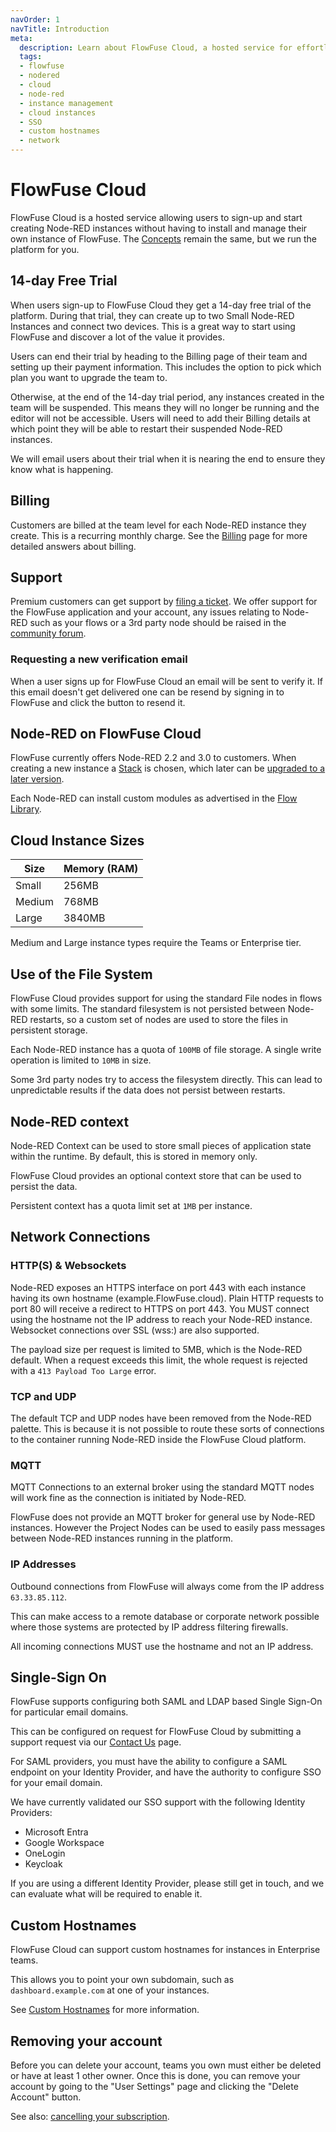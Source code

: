 ```yaml
---
navOrder: 1
navTitle: Introduction
meta:
  description: Learn about FlowFuse Cloud, a hosted service for effortless Node-RED instance management. Discover features, billing, support options, and more in our comprehensive documentation.
  tags:
  - flowfuse
  - nodered
  - cloud
  - node-red
  - instance management
  - cloud instances
  - SSO
  - custom hostnames
  - network
---
```


# FlowFuse Cloud

FlowFuse Cloud is a hosted service allowing users to sign-up and start creating Node-RED instances without having to install and manage their own instance of FlowFuse.
The [Concepts](/docs/user/concepts.md) remain the same, but we run the platform for you.

## 14-day Free Trial

When users sign-up to FlowFuse Cloud they get a 14-day free trial of the platform.
During that trial, they can create up to two Small Node-RED Instances and
connect two devices. This is a great way to start using FlowFuse and discover a
lot of the value it provides.

Users can end their trial by heading to the Billing page of their team and 
setting up their payment information. This includes the option to pick which
plan you want to upgrade the team to.

Otherwise, at the end of the 14-day trial period, any instances created in the team
will be suspended. This means they will no longer be running and the
editor will not be accessible. Users will need to add their Billing details at which
point they will be able to restart their suspended Node-RED instances.

We will email users about their trial when it is nearing the end to ensure
they know what is happening.

## Billing

Customers are billed at the team level for each Node-RED instance they create. This is a recurring monthly charge.
See the [Billing](/docs/cloud/billing.md) page for more detailed answers about billing.

## Support

Premium customers can get support by [filing a ticket](/support). We offer
support for the FlowFuse application and your account, any issues relating to
Node-RED such as your flows or a 3rd party node should be raised in the
[community forum](https://community.FlowFuse.com).

### Requesting a new verification email

When a user signs up for FlowFuse Cloud an email will be sent to verify it.
If this email doesn't get delivered one can be resend by signing in to FlowFuse
and click the button to resend it.

## Node-RED on FlowFuse Cloud

FlowFuse currently offers Node-RED 2.2 and 3.0 to customers. When creating a
new instance a [Stack](/docs/user/concepts.md#stack) is chosen, which later
can be [upgraded to a later version](/docs/user/changestack.md).

Each Node-RED can install custom modules as advertised in the [Flow Library](https://flows.nodered.org).

## Cloud Instance Sizes

| Size | Memory (RAM) |
|--------|--------|
| Small | 256MB |
| Medium | 768MB |
| Large | 3840MB |

Medium and Large instance types require the Teams or Enterprise tier.

## Use of the File System

FlowFuse Cloud provides support for using the standard File nodes in flows with
some limits. The standard filesystem is not persisted between Node-RED restarts,
so a custom set of nodes are used to store the files in persistent storage.

Each Node-RED instance has a quota of `100MB` of file storage. A single write operation is
limited to `10MB` in size.

Some 3rd party nodes try to access the filesystem directly. This can lead to
unpredictable results if the data does not persist between restarts.

## Node-RED context

Node-RED Context can be used to store small pieces of application state within the
runtime. By default, this is stored in memory only.

FlowFuse Cloud provides an optional context store that can be used to persist
the data.

Persistent context has a quota limit set at `1MB` per instance.

## Network Connections

### HTTP(S) & Websockets

Node-RED exposes an HTTPS interface on port 443 with each instance having its own hostname (example.FlowFuse.cloud). Plain HTTP requests to port 80 will receive a redirect to HTTPS on port 443.
You MUST connect using the hostname not the IP address to reach your Node-RED instance.
Websocket connections over SSL (wss:) are also supported.

The payload size per request is limited to 5MB, which is the Node-RED default.
When a request exceeds this limit, the whole request is rejected with a `413 Payload Too Large` error.

### TCP and UDP

The default TCP and UDP nodes have been removed from the Node-RED palette. This is
because it is not possible to route these sorts of connections to the container running
Node-RED inside the FlowFuse Cloud platform.

### MQTT

MQTT Connections to an external broker using the standard MQTT nodes will work fine as the connection is initiated by Node-RED.

FlowFuse does not provide an MQTT broker for general use by Node-RED instances. However the
Project Nodes can be used to easily pass messages between Node-RED instances running in the
platform.

### IP Addresses

Outbound connections from FlowFuse will always come from the IP address `63.33.85.112`. 

This can make access to a remote database or corporate network possible where those systems are protected by IP address filtering firewalls. 

All incoming connections MUST use the hostname and not an IP address.

## Single-Sign On

FlowFuse supports configuring both SAML and LDAP based Single Sign-On for particular email domains.

This can be configured on request for FlowFuse Cloud by submitting a support request
via our [Contact Us](https://flowfuse.com/contact-us/) page.

For SAML providers, you must have the ability to configure a SAML endpoint on your Identity Provider,
and have the authority to configure SSO for your email domain.

We have currently validated our SSO support with the following Identity Providers:

 - Microsoft Entra
 - Google Workspace
 - OneLogin
 - Keycloak

If you are using a different Identity Provider, please still get in touch, and we
can evaluate what will be required to enable it.

## Custom Hostnames

FlowFuse Cloud can support custom hostnames for instances in Enterprise teams.

This allows you to point your own subdomain, such as `dashboard.example.com` at
one of your instances.

See [Custom Hostnames](/docs/user/custom-hostnames.md) for more information.

## Removing your account

Before you can delete your account, teams you own must either be deleted or have at least 1 other owner.
Once this is done, you can remove your account by going to the "User Settings" page and clicking the "Delete Account" button.

See also: [cancelling your subscription](/docs/cloud/billing.md#cancelling-your-subscription).
